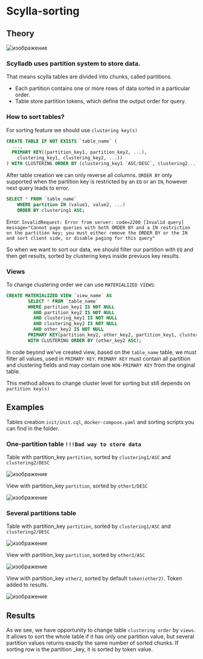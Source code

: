 # Scylla-sorting
## Theory

![изображение](https://user-images.githubusercontent.com/62651944/220197255-7380ab1e-2fae-4362-9263-949bd4dd2910.png)
### Scylladb uses partition system to store data.
That means scylla tables are divided into chunks, called partitions. 
- Each partition contains one or more rows of data sorted in a particular order.
- Table store partition tokens, which define the output order for query.

### How to sort tables?
For sorting feature we should use `clustering key(s)`
```SQL
CREATE TABLE IF NOT EXISTS `table_name` (
  ..., 
  PRIMARY KEY((partition_key1, partition_key2, ...), 
    clustering_key1, clustering_key2, ...))
) WITH CLUSTERING ORDER BY (clustering_key1 `ASC/DESC`, clustering2...);
```
After table creation we can only reverse all columns.
`ORDER BY` only supported when the partition key is restricted by an `EQ` or an `IN`, however next query leads to error.
```SQL
SELECT * FROM `table_name` 
    WHERE partition IN (value1, value2, ...)
    ORDER BY clustering1 ASC;
```
Error:  ```InvalidRequest: Error from server: code=2200 [Invalid query] message="Cannot page queries with both ORDER BY and a IN restriction on the partition key; you must either remove the ORDER BY or the IN and sort client side, or disable paging for this query"```

So when we want to sort our data, we should filter our partition with `EQ` and then get results, sorted by clustering keys inside previuos key results.

### Views
To change clustering order we can use `MATERIALIZED VIEWS`:
```SQL
CREATE MATERIALIZED VIEW `view_name` AS
        SELECT * FROM `table_name`
        WHERE partition_key1 IS NOT NULL 
          AND partition_key2 IS NOT NULL 
          AND clustering_key1 IS NOT NULL 
          AND clustering_key2 IS NOT NULL 
          AND other_key2 IS NOT NULL
        PRIMARY KEY(partition_key2, other_key2, partition_key1, clustering_key2, clustering_key1) 
        WITH CLUSTERING ORDER BY (other_key2 ASC);
```
In code beyond we've created view, based on the `table_name` table, we must filter all values, used in `PRIMARY KEY`.
`PRIMARY KEY` must contain all partition and clustering fields and may contain one `NON-PRIMARY KEY` from the original table.

This method allows to change cluster level for sorting but still depends on `partition key(s)`


## Examples
Tables creation `init/init.cql`, `docker-compose.yaml` and sorting scripts you can find in the folder.

### One-partition table `!!!Bad way to store data`

Table with partition_key `partition`, sorted by `clustering1/ASC` and `clustering2/DESC`

![изображение](https://user-images.githubusercontent.com/62651944/220205750-e7a0bf80-f44c-4c22-b42a-f31512be9209.png)

View with partition_key `partition`, sorted by `other1/DESC`

![изображение](https://user-images.githubusercontent.com/62651944/220205842-e380493b-8676-4132-915d-034684d08723.png)

### Several partitions table

Table with partition_key `partition`, sorted by `clustering1/ASC` and `clustering2/DESC`

![изображение](https://user-images.githubusercontent.com/62651944/220206592-250c5a27-dc7a-41b6-8ee7-57edf5342876.png)

View with partition_key `partition`, sorted by `other2/ASC`

![изображение](https://user-images.githubusercontent.com/62651944/220207231-7f746b0d-60cf-44ec-a7bd-6c322abbb450.png)

View with partition_key `other2`, sorted by default `token(other2)`. Token added to results.

![изображение](https://user-images.githubusercontent.com/62651944/220207657-ed3409a2-380d-4719-8a2e-fe76762fd20c.png)

## Results
As we see, we have opportunity to change table `clustering order` by `views`. 
It allows to sort the whole table if it has only one partition value, but several partition values returns exactly the same number of sorted chunks. If sorting row is the partition _key, it is sorted by token value.
